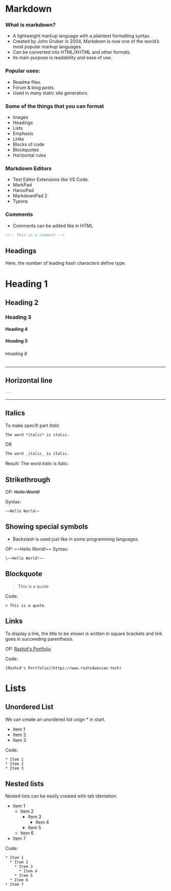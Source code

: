 # Markdown

### What is markdown?
- A lightweight markup language with a plaintext formatting syntax.
- Created by John Gruber in 2004, Markdown is now one of the world’s most popular markup languages.
- Can be converted into HTML/XHTML and other formats.
- Its main purpose is readability and ease of use.

### Popular uses:
- Readme files.
- Forum & blog posts.
- Used in many static site generators.

### Some of the things that you can format
- Images
- Headings
- Lists
- Emphasis
- Links
- Blocks of code
- Blockquotes
- Horizontal rules

### Markdown Editors
- Text Editor Extensions like VS Code.
- MarkPad
- HarooPad
- MarkdownPad 2
- Typora

### Comments
- Comments can be added like in HTML
<!-- This is a comment -->
``` markdown
<!-- This is a comment -->
```

## Headings
Here, the number of leading hash characters define type.
# Heading 1
## Heading 2
### Heading 3
#### Heading 4
##### Heading 5
###### Heading 6
---

## Horizontal line
``` markdown
---
```
---
## Italics
To make specifi part *Italic*
``` markdown
The word *italic* is italic.
```
OR
``` markdown
The word _italic_ is italic.
```
Result: The word *italic* is italic.

## Strikethrough
OP: ~~Hello World!~~

Syntax:
```
~~Hello World~~
```

## Showing special symbols
- Backslash is used just like in some programming languages.

OP: \~~Hello World!~~
Syntax:
```
\~~Hello World!~~
```

## Blockquote
> This is a quote

Code:
```
> This is a quote.
```

## Links
To display a link, the title to be shown is written in square brackets and link goes in succeeding parenthesis.

OP: [Rashid's Portfolio](https://www.rashidwassan.tech)

Code:
```
[Rashid's Portfolio](https://www.rashidwassan.tech)
```

# Lists
## Unordered List
We can create an unordered list usign * in start.
* Item 1
* Item 2
* Item 3

Code:
```
* Item 1
* Item 2
* Item 3

```
## Nested lists
Nested lists can be easily created with tab identation.
* Item 1
  * Item 2
    * Item 3
      * Item 4
    * Item 5
  * Item 6
* Item 7

Code:
```
* Item 1
  * Item 2
    * Item 3
      * Item 4
    * Item 5
  * Item 6
* Item 7
```